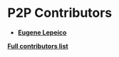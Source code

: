 # P2P Contributors

* **[Eugene Lepeico](https://github.com/jn-lp)**

**[Full contributors list](https://github.com/lepeico/p2p/contributors)**
